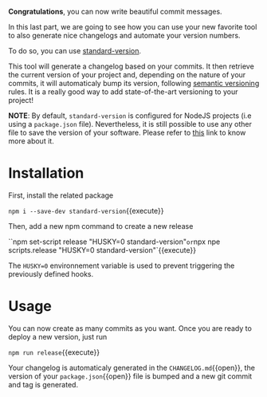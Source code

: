**Congratulations**, you can now write beautiful commit messages.

In this last part, we are going to see how you can use your new favorite tool to also generate nice changelogs and
automate your version numbers.

To do so, you can use [standard-version](https://github.com/conventional-changelog/standard-version).

This tool will generate a changelog based on your commits. It then retrieve the current version of your project and,
depending on the nature of your commits, it will automaticaly bump its version, following
[semantic versioning](https://semver.org/) rules. It is a really good way to add state-of-the-art versioning to your
project!

**NOTE**: By default, `standard-version` is configured for NodeJS projects (i.e using a `package.json` file).
Nevertheless, it is still possible to use any other file to save the version of your software. Please refer to
[this](https://github.com/conventional-changelog/standard-version#can-i-use-standard-version-for-additional-metadata-files-languages-or-version-files)
link to know more about it.

# Installation

First, install the related package

`npm i --save-dev standard-version`{{execute}}

Then, add a new npm command to create a new release

``npm set-script release "HUSKY=0 standard-version"` or `npx npe scripts.release "HUSKY=0 standard-version"`{{execute}}

The `HUSKY=0` environnement variable is used to prevent triggering the previously defined hooks.

# Usage

You can now create as many commits as you want. Once you are ready to deploy a new version, just run

`npm run release`{{execute}}

Your changelog is automaticaly generated in the `CHANGELOG.md`{{open}}, the version of your `package.json`{{open}} file
is bumped and a new git commit and tag is generated.
